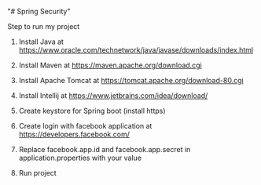 "# Spring Security"

Step to run my project

1. Install Java at https://www.oracle.com/technetwork/java/javase/downloads/index.html

2. Install Maven at https://maven.apache.org/download.cgi

3. Install Apache Tomcat at https://tomcat.apache.org/download-80.cgi

4. Install Intellij at https://www.jetbrains.com/idea/download/

4. Create keystore for Spring boot (install https)

5. Create login with facebook application at https://developers.facebook.com/

6. Replace facebook.app.id and facebook.app.secret in application.properties with your value

7. Run project